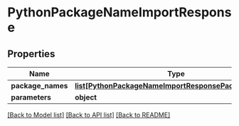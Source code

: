 # PythonPackageNameImportResponse

## Properties
Name | Type | Description | Notes
------------ | ------------- | ------------- | -------------
**package_names** | [**list[PythonPackageNameImportResponsePackageNames]**](PythonPackageNameImportResponsePackageNames.md) |  |
**parameters** | **object** |  |

[[Back to Model list]](../README.md#documentation-for-models) [[Back to API list]](../README.md#documentation-for-api-endpoints) [[Back to README]](../README.md)

